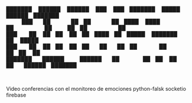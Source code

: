                                                                                   
  ███████  ██████   ██████  ███    ███ ███████  █████   ██████ ███████   
     ███  ██    ██ ██    ██ ████  ████ ██      ██   ██ ██      ██        
    ███   ██    ██ ██    ██ ██ ████ ██ █████   ███████ ██      █████     
   ███    ██    ██ ██    ██ ██  ██  ██ ██      ██   ██ ██      ██        
  ███████  ██████   ██████  ██      ██ ██      ██   ██  ██████ ███████   
                                                                     

Video conferencias con el monitoreo de emociones
python-falsk
socketio
firebase
